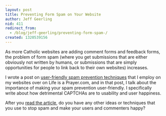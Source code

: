 ```yaml
---
layout: post
title: Preventing Form Spam on Your Website
author: Jeff Geerling
nid: 411
redirect_from:
  - /blog/jeff-geerling/preventing-form-spam-/
created: 1320539156
---
```

As more Catholic websites are adding comment forms and feedback forms, the problem of form spam (where you get submissions that are either obviously not written by humans, or submissions that are simply opportunities for people to link back to their own websites) increases.

I wrote a post on <a href="http://www.lifeisaprayer.com/articles/web-design/2011/preventing-form-spam">user-friendly spam prevention techniques</a> that I employ on my websites over on Life is a Prayer.com, and in that post, I talk about the importance of making your spam prevention user-friendly. I specifically write about how detrimental CAPTCHAs are to usability and user happiness.

After you <a href="http://www.lifeisaprayer.com/articles/web-design/2011/preventing-form-spam">read the article</a>, do you have any other ideas or techniques that you use to stop spam and make your users and commenters happy?
